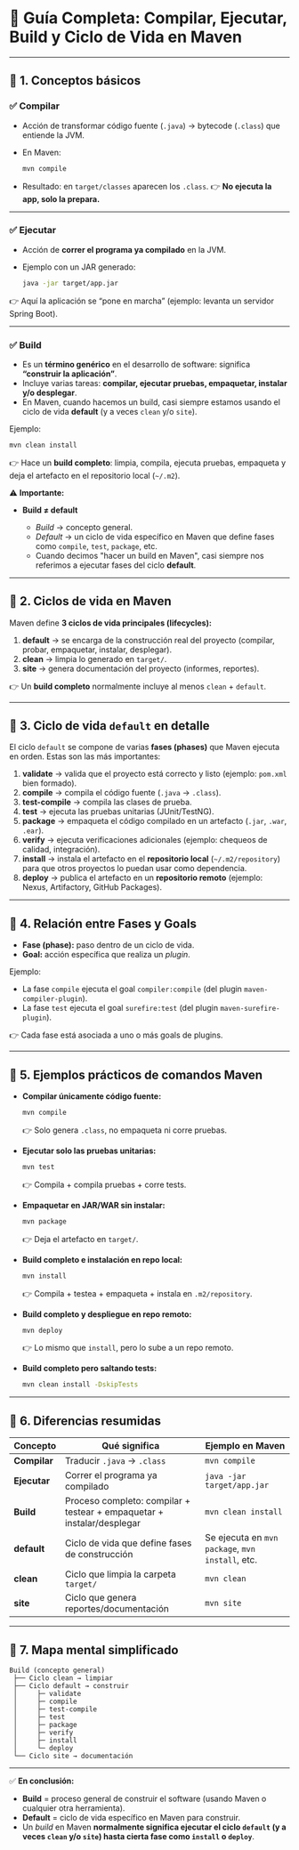 # 🚀 Guía Completa: Compilar, Ejecutar, Build y Ciclo de Vida en Maven

---

## 🔹 1. Conceptos básicos

### ✅ **Compilar**

* Acción de transformar código fuente (`.java`) → bytecode (`.class`) que entiende la JVM.
* En Maven:

  ```bash
  mvn compile
  ```
* Resultado: en `target/classes` aparecen los `.class`.
  👉 **No ejecuta la app, solo la prepara.**

---

### ✅ **Ejecutar**

* Acción de **correr el programa ya compilado** en la JVM.
* Ejemplo con un JAR generado:

  ```bash
  java -jar target/app.jar
  ```

👉 Aquí la aplicación se “pone en marcha” (ejemplo: levanta un servidor Spring Boot).

---

### ✅ **Build**

* Es un **término genérico** en el desarrollo de software: significa **“construir la aplicación”**.
* Incluye varias tareas: **compilar, ejecutar pruebas, empaquetar, instalar y/o desplegar**.
* En Maven, cuando hacemos un build, casi siempre estamos usando el ciclo de vida **default** (y a veces `clean` y/o `site`).

Ejemplo:

```bash
mvn clean install
```

👉 Hace un **build completo**: limpia, compila, ejecuta pruebas, empaqueta y deja el artefacto en el repositorio local (`~/.m2`).

⚠️ **Importante:**

* **Build ≠ default**

  * *Build* → concepto general.
  * *Default* → un ciclo de vida específico en Maven que define fases como `compile`, `test`, `package`, etc.
  * Cuando decimos "hacer un build en Maven", casi siempre nos referimos a ejecutar fases del ciclo **default**.

---

## 🔹 2. Ciclos de vida en Maven

Maven define **3 ciclos de vida principales (lifecycles):**

1. **default** → se encarga de la construcción real del proyecto (compilar, probar, empaquetar, instalar, desplegar).
2. **clean** → limpia lo generado en `target/`.
3. **site** → genera documentación del proyecto (informes, reportes).

👉 Un **build completo** normalmente incluye al menos `clean` + `default`.

---

## 🔹 3. Ciclo de vida `default` en detalle

El ciclo `default` se compone de varias **fases (phases)** que Maven ejecuta en orden.
Estas son las más importantes:

1. **validate** → valida que el proyecto está correcto y listo (ejemplo: `pom.xml` bien formado).
2. **compile** → compila el código fuente (`.java` → `.class`).
3. **test-compile** → compila las clases de prueba.
4. **test** → ejecuta las pruebas unitarias (JUnit/TestNG).
5. **package** → empaqueta el código compilado en un artefacto (`.jar`, `.war`, `.ear`).
6. **verify** → ejecuta verificaciones adicionales (ejemplo: chequeos de calidad, integración).
7. **install** → instala el artefacto en el **repositorio local** (`~/.m2/repository`) para que otros proyectos lo puedan usar como dependencia.
8. **deploy** → publica el artefacto en un **repositorio remoto** (ejemplo: Nexus, Artifactory, GitHub Packages).

---

## 🔹 4. Relación entre Fases y Goals

* **Fase (phase):** paso dentro de un ciclo de vida.
* **Goal:** acción específica que realiza un *plugin*.

Ejemplo:

* La fase `compile` ejecuta el goal `compiler:compile` (del plugin `maven-compiler-plugin`).
* La fase `test` ejecuta el goal `surefire:test` (del plugin `maven-surefire-plugin`).

👉 Cada fase está asociada a uno o más goals de plugins.

---

## 🔹 5. Ejemplos prácticos de comandos Maven

* **Compilar únicamente código fuente:**

  ```bash
  mvn compile
  ```

  👉 Solo genera `.class`, no empaqueta ni corre pruebas.

* **Ejecutar solo las pruebas unitarias:**

  ```bash
  mvn test
  ```

  👉 Compila + compila pruebas + corre tests.

* **Empaquetar en JAR/WAR sin instalar:**

  ```bash
  mvn package
  ```

  👉 Deja el artefacto en `target/`.

* **Build completo e instalación en repo local:**

  ```bash
  mvn install
  ```

  👉 Compila + testea + empaqueta + instala en `.m2/repository`.

* **Build completo y despliegue en repo remoto:**

  ```bash
  mvn deploy
  ```

  👉 Lo mismo que `install`, pero lo sube a un repo remoto.

* **Build completo pero saltando tests:**

  ```bash
  mvn clean install -DskipTests
  ```

---

## 🔹 6. Diferencias resumidas

| Concepto     | Qué significa                                                          | Ejemplo en Maven                                 |
| ------------ | ---------------------------------------------------------------------- | ------------------------------------------------ |
| **Compilar** | Traducir `.java` → `.class`                                            | `mvn compile`                                    |
| **Ejecutar** | Correr el programa ya compilado                                        | `java -jar target/app.jar`                       |
| **Build**    | Proceso completo: compilar + testear + empaquetar + instalar/desplegar | `mvn clean install`                              |
| **default**  | Ciclo de vida que define fases de construcción                         | Se ejecuta en `mvn package`, `mvn install`, etc. |
| **clean**    | Ciclo que limpia la carpeta `target/`                                  | `mvn clean`                                      |
| **site**     | Ciclo que genera reportes/documentación                                | `mvn site`                                       |

---

## 🔹 7. Mapa mental simplificado

```
Build (concepto general)
 ├── Ciclo clean → limpiar
 ├── Ciclo default → construir
 │     ├─ validate
 │     ├─ compile
 │     ├─ test-compile
 │     ├─ test
 │     ├─ package
 │     ├─ verify
 │     ├─ install
 │     └─ deploy
 └── Ciclo site → documentación
```

---

✅ **En conclusión:**

* **Build** = proceso general de construir el software (usando Maven o cualquier otra herramienta).
* **Default** = ciclo de vida específico en Maven para construir.
* Un *build* en Maven **normalmente significa ejecutar el ciclo `default` (y a veces `clean` y/o `site`) hasta cierta fase como `install` o `deploy`**.
